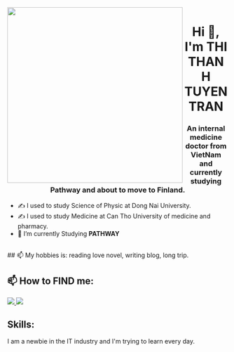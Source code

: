 <img align="left" width="400" src="https://github.githubassets.com/images/modules/profile/profile-first-repo.svg">
<h1 align="center">Hi 👋, I'm THI THANH TUYEN TRAN </h1>
<p align="center">
  <h3 align="center">An internal medicine doctor from VietNam and currently studying Pathway and about to move to Finland.</h3>
</p>


- ✍ I used to study Science of Physic at Dong Nai University.
- ✍ I used to study Medicine at Can Tho University of medicine and pharmacy.
- 🌱 I’m currently Studying **PATHWAY**


<br />
## 📫 My hobbies is: reading love novel, writing blog, long trip.  

## 📫 How to FIND me:


  </a>
  <a href="https://www.facebook.com/thanhtuyen.sarah" alt="Facebook">
    <img src="https://img.icons8.com/fluent/48/000000/facebook-new.png" target="_blank" />
  </a> 
  <a href="mailto:thanhtuyen.sarah@gmail.com" alt="Email">
    <img src="https://img.icons8.com/fluent/48/000000/mailing.png"/>
  </a>
</p>

## Skills:
I am a newbie in the IT industry and I'm trying to learn every day.



